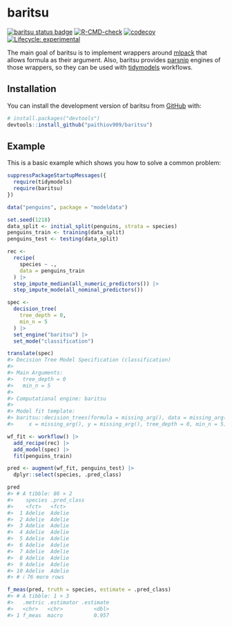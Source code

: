 
<!-- README.md is generated from README.Rmd. Please edit that file -->

# baritsu

<!-- badges: start -->

[![baritsu status
badge](https://paithiov909.r-universe.dev/badges/baritsu)](https://paithiov909.r-universe.dev/baritsu)
[![R-CMD-check](https://github.com/paithiov909/baritsu/actions/workflows/R-CMD-check.yaml/badge.svg)](https://github.com/paithiov909/baritsu/actions/workflows/R-CMD-check.yaml)
[![codecov](https://codecov.io/gh/paithiov909/baritsu/branch/main/graph/badge.svg?token=LWH2AFDEMY)](https://app.codecov.io/gh/paithiov909/baritsu)
[![Lifecycle:
experimental](https://img.shields.io/badge/lifecycle-experimental-orange.svg)](https://lifecycle.r-lib.org/articles/stages.html#experimental)
<!-- badges: end -->

The main goal of baritsu is to implement wrappers around
[mlpack](https://www.mlpack.org/doc/stable/r_documentation.html) that
allows formula as their argument. Also, baritsu provides
[parsnip](https://parsnip.tidymodels.org/) engines of those wrappers, so
they can be used with [tidymodels](https://www.tidymodels.org/)
workflows.

## Installation

You can install the development version of baritsu from
[GitHub](https://github.com/) with:

``` r
# install.packages("devtools")
devtools::install_github("paithiov909/baritsu")
```

## Example

This is a basic example which shows you how to solve a common problem:

``` r
suppressPackageStartupMessages({
  require(tidymodels)
  require(baritsu)
})

data("penguins", package = "modeldata")

set.seed(1218)
data_split <- initial_split(penguins, strata = species)
penguins_train <- training(data_split)
penguins_test <- testing(data_split)

rec <-
  recipe(
    species ~ .,
    data = penguins_train
  ) |>
  step_impute_median(all_numeric_predictors()) |>
  step_impute_mode(all_nominal_predictors())

spec <-
  decision_tree(
    tree_depth = 0,
    min_n = 5
  ) |>
  set_engine("baritsu") |>
  set_mode("classification")

translate(spec)
#> Decision Tree Model Specification (classification)
#> 
#> Main Arguments:
#>   tree_depth = 0
#>   min_n = 5
#> 
#> Computational engine: baritsu 
#> 
#> Model fit template:
#> baritsu::decision_trees(formula = missing_arg(), data = missing_arg(), 
#>     x = missing_arg(), y = missing_arg(), tree_depth = 0, min_n = 5)

wf_fit <- workflow() |>
  add_recipe(rec) |>
  add_model(spec) |>
  fit(penguins_train)

pred <- augment(wf_fit, penguins_test) |>
  dplyr::select(species, .pred_class)

pred
#> # A tibble: 86 × 2
#>    species .pred_class
#>    <fct>   <fct>      
#>  1 Adelie  Adelie     
#>  2 Adelie  Adelie     
#>  3 Adelie  Adelie     
#>  4 Adelie  Adelie     
#>  5 Adelie  Adelie     
#>  6 Adelie  Adelie     
#>  7 Adelie  Adelie     
#>  8 Adelie  Adelie     
#>  9 Adelie  Adelie     
#> 10 Adelie  Adelie     
#> # ℹ 76 more rows

f_meas(pred, truth = species, estimate = .pred_class)
#> # A tibble: 1 × 3
#>   .metric .estimator .estimate
#>   <chr>   <chr>          <dbl>
#> 1 f_meas  macro          0.957
```
